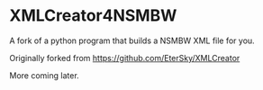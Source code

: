 # XMLCreator4NSMBW
A fork of a python program that builds a NSMBW XML file for you.

Originally forked from https://github.com/EterSky/XMLCreator

More coming later.
